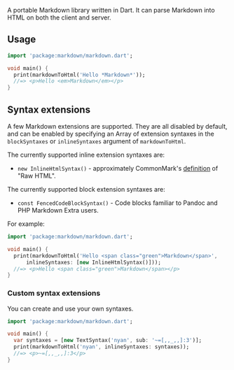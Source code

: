 A portable Markdown library written in Dart. It can parse Markdown into
HTML on both the client and server.

Usage
-----

```dart
import 'package:markdown/markdown.dart';

void main() {
  print(markdownToHtml('Hello *Markdown*'));
  //=> <p>Hello <em>Markdown</em></p>
}
```

Syntax extensions
-----------------

A few Markdown extensions are supported. They are all disabled by default, and
can be enabled by specifying an Array of extension syntaxes in the `blockSyntaxes` or `inlineSyntaxes`
argument of `markdownToHtml`.

The currently supported inline extension syntaxes are:

* `new InlineHtmlSyntax()` - approximately CommonMark's
  [definition](http://spec.commonmark.org/0.22/#raw-html) of "Raw HTML".

The currently supported block extension syntaxes are:

* `const FencedCodeBlockSyntax()` - Code blocks familiar to Pandoc and PHP
  Markdown Extra users.

For example:

```dart
import 'package:markdown/markdown.dart';

void main() {
  print(markdownToHtml('Hello <span class="green">Markdown</span>',
      inlineSyntaxes: [new InlineHtmlSyntax()]));
  //=> <p>Hello <span class="green">Markdown</span></p>
}
```

### Custom syntax extensions

You can create and use your own syntaxes.

```dart
import 'package:markdown/markdown.dart';

void main() {
  var syntaxes = [new TextSyntax('nyan', sub: '~=[,,_,,]:3')];
  print(markdownToHtml('nyan', inlineSyntaxes: syntaxes));
  //=> <p>~=[,,_,,]:3</p>
}
```
